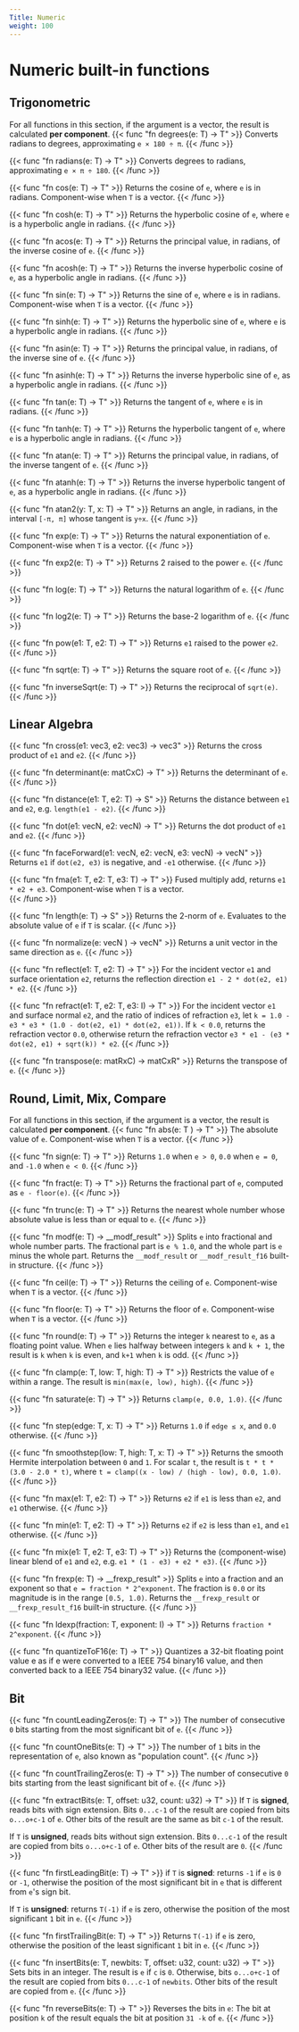 ```yaml
---
Title: Numeric
weight: 100
---
```


# Numeric built-in functions

## Trigonometric
For all functions in this section, if the argument is a vector, the result
is calculated **per component**.
{{< func "fn degrees(e: T) -> T" >}}
Converts radians to degrees, approximating `e × 180 ÷ π`.
{{< /func >}}

{{< func "fn radians(e: T) -> T" >}}
Converts degrees to radians, approximating `e × π ÷ 180`.
{{< /func >}}

{{< func "fn cos(e: T) -> T" >}}
Returns the cosine of `e`, where `e` is in radians. Component-wise when `T` is a vector. 
{{< /func >}}

{{< func "fn cosh(e: T) -> T" >}}
Returns the hyperbolic cosine of `e`, where `e` is a hyperbolic angle in radians. 
{{< /func >}}

{{< func "fn acos(e: T) -> T" >}}
Returns the principal value, in radians, of the inverse cosine of `e`.
{{< /func >}}

{{< func "fn acosh(e: T) -> T" >}}
Returns the inverse hyperbolic cosine of `e`, as a hyperbolic angle in radians.
{{< /func >}}

{{< func "fn sin(e: T) -> T" >}}
Returns the sine of `e`, where `e` is in radians. Component-wise when `T` is a vector. 
{{< /func >}}

{{< func "fn sinh(e: T) -> T" >}}
Returns the hyperbolic sine of `e`, where `e` is a hyperbolic angle in radians. 
{{< /func >}}

{{< func "fn asin(e: T) -> T" >}}
Returns the principal value, in radians, of the inverse sine of `e`.
{{< /func >}}

{{< func "fn asinh(e: T) -> T" >}}
Returns the inverse hyperbolic sine of `e`, as a hyperbolic angle in radians.
{{< /func >}}

{{< func "fn tan(e: T) -> T" >}}
Returns the tangent of `e`, where `e` is in radians.
{{< /func >}}

{{< func "fn tanh(e: T) -> T" >}}
Returns the hyperbolic tangent of `e`, where `e` is a hyperbolic angle in radians. 
{{< /func >}}

{{< func "fn atan(e: T) -> T" >}}
Returns the principal value, in radians, of the inverse tangent of `e`.
{{< /func >}}

{{< func "fn atanh(e: T) -> T" >}}
Returns the inverse hyperbolic tangent of `e`, as a hyperbolic angle in radians.
{{< /func >}}

{{< func "fn atan2(y: T, x: T) -> T" >}}
Returns an angle, in radians, in the interval `[-π, π]` whose tangent is `y÷x`.
{{< /func >}}

{{< func "fn exp(e: T) -> T" >}}
Returns the natural exponentiation of `e`. Component-wise when `T` is a vector. 
{{< /func >}}

{{< func "fn exp2(e: T) -> T" >}}
Returns 2 raised to the power `e`.
{{< /func >}}

{{< func "fn log(e: T) -> T" >}}
Returns the natural logarithm of `e`. 
{{< /func >}}

{{< func "fn log2(e: T) -> T" >}}
Returns the base-2 logarithm of `e`.
{{< /func >}}

{{< func "fn pow(e1: T, e2: T) -> T" >}}
Returns `e1` raised to the power `e2`.
{{< /func >}}

{{< func "fn sqrt(e: T) -> T" >}}
Returns the square root of `e`.
{{< /func >}}

{{< func "fn inverseSqrt(e: T) -> T" >}}
Returns the reciprocal of `sqrt(e)`.
{{< /func >}}

## Linear Algebra
{{< func "fn cross(e1: vec3<T>, e2: vec3<T>) -> vec3<T>" >}}
Returns the cross product of `e1` and `e2`. 
{{< /func >}}

{{< func "fn determinant(e: matCxC<T>) -> T" >}}
Returns the determinant of `e`. 
{{< /func >}}

{{< func "fn distance(e1: T, e2: T) -> S" >}}
Returns the distance between `e1` and `e2`, e.g. `length(e1 - e2)`. 
{{< /func >}}

{{< func "fn dot(e1: vecN<T>, e2: vecN<T>) -> T" >}}
Returns the dot product of `e1` and `e2`. 
{{< /func >}}

{{< func "fn faceForward(e1: vecN<T>, e2: vecN<T>, e3: vecN<T>) -> vecN<T>" >}}
Returns `e1` if `dot(e2, e3)` is negative, and `-e1` otherwise. 
{{< /func >}}

{{< func "fn fma(e1: T, e2: T, e3: T) -> T" >}}
Fused multiply add, returns `e1 * e2 + e3`. Component-wise when `T` is a vector.  
{{< /func >}}

{{< func "fn length(e: T) -> S" >}}
Returns the 2-norm of `e`. Evaluates to the absolute value of `e` if `T` is scalar.
{{< /func >}}

{{< func "fn normalize(e: vecN<T> ) -> vecN<T>" >}}
Returns a unit vector in the same direction as `e`. 
{{< /func >}}

{{< func "fn reflect(e1: T, e2: T) -> T" >}}
For the incident vector `e1` and surface orientation `e2`, returns the reflection direction `e1 - 2 * dot(e2, e1) * e2`. 
{{< /func >}}

{{< func "fn refract(e1: T, e2: T, e3: I) -> T" >}}
For the incident vector `e1` and surface normal `e2`, and the ratio of indices of refraction `e3`, let `k = 1.0 - e3 * e3 * (1.0 - dot(e2, e1) * dot(e2, e1))`. If `k < 0.0`, returns the refraction vector `0.0`, otherwise return the refraction vector `e3 * e1 - (e3 * dot(e2, e1) + sqrt(k)) * e2`. 
{{< /func >}}

{{< func "fn transpose(e: matRxC<T>) -> matCxR<T>" >}}
Returns the transpose of `e`. 
{{< /func >}}

## Round, Limit, Mix, Compare
For all functions in this section, if the argument is a vector, the result
is calculated **per component**.
{{< func "fn abs(e: T ) -> T" >}}
The absolute value of `e`. Component-wise when `T` is a vector. 
{{< /func >}}

{{< func "fn sign(e: T) -> T" >}}
Returns `1.0` when `e > 0`, `0.0` when `e = 0`, and `-1.0` when `e < 0`. 
{{< /func >}}

{{< func "fn fract(e: T) -> T" >}}
Returns the fractional part of `e`, computed as `e - floor(e)`.
{{< /func >}}

{{< func "fn trunc(e: T) -> T" >}}
Returns the nearest whole number whose absolute value is less than or equal to `e`.
{{< /func >}}

{{< func "fn modf(e: T) -> __modf_result" >}}
Splits `e` into fractional and whole number parts. The fractional part is `e % 1.0`, and the whole part is `e` minus the whole part. Returns the `__modf_result` or `__modf_result_f16` built-in structure.
{{< /func >}}

{{< func "fn ceil(e: T) -> T" >}}
Returns the ceiling of `e`. Component-wise when `T` is a vector. 
{{< /func >}}

{{< func "fn floor(e: T) -> T" >}}
Returns the floor of `e`. Component-wise when `T` is a vector.
{{< /func >}}

{{< func "fn round(e: T) -> T" >}}
Returns the integer `k` nearest to `e`, as a floating point value. When `e` lies
halfway between integers `k` and `k + 1`, the result is `k` when `k` is even, and
`k+1` when `k` is odd.
{{< /func >}}

{{< func "fn clamp(e: T, low: T, high: T) -> T" >}}
Restricts the value of `e` within a range. The result is `min(max(e, low), high)`.
{{< /func >}}

{{< func "fn saturate(e: T) -> T" >}}
Returns `clamp(e, 0.0, 1.0)`.
{{< /func >}}

{{< func "fn step(edge: T, x: T) -> T" >}}
Returns `1.0` if `edge ≤ x`, and `0.0` otherwise. 
{{< /func >}}

{{< func "fn smoothstep(low: T, high: T, x: T) -> T" >}}
Returns the smooth Hermite interpolation between `0` and `1`. For scalar `t`,
the result is `t * t * (3.0 - 2.0 * t)`, where `t = clamp((x - low) / (high - low), 0.0, 1.0)`.
{{< /func >}}

{{< func "fn max(e1: T, e2: T) -> T" >}}
Returns `e2` if `e1` is less than `e2`, and `e1` otherwise.
{{< /func >}}

{{< func "fn min(e1: T, e2: T) -> T" >}}
Returns `e2` if `e2` is less than `e1`, and `e1` otherwise.
{{< /func >}}

{{< func "fn mix(e1: T, e2: T, e3: T) -> T" >}}
Returns the (component-wise) linear blend of `e1` and `e2`, e.g. `e1 * (1 - e3) + e2 * e3)`.
{{< /func >}}

{{< func "fn frexp(e: T) -> __frexp_result" >}}
Splits `e` into a fraction and an exponent so that `e = fraction * 2^exponent`. The fraction is `0.0` or its magnitude is in the range `[0.5, 1.0)`. Returns the `__frexp_result` or `__frexp_result_f16` built-in structure.
{{< /func >}}

{{< func "fn ldexp(fraction: T, exponent: I) -> T" >}}
Returns `fraction * 2^exponent`.
{{< /func >}}

{{< func "fn quantizeToF16(e: T) -> T" >}}
Quantizes a 32-bit floating point value e as if e were converted to a IEEE 754 binary16 value, and then converted back to a IEEE 754 binary32 value.
{{< /func >}}

## Bit
{{< func "fn countLeadingZeros(e: T) -> T" >}}
The number of consecutive `0` bits starting from the most significant bit of `e`.
{{< /func >}}

{{< func "fn countOneBits(e: T) -> T" >}}
The number of `1` bits in the representation of `e`, also known as "population count".
{{< /func >}}

{{< func "fn countTrailingZeros(e: T) -> T" >}}
The number of consecutive `0` bits starting from the least significant bit of `e`.
{{< /func >}}

{{< func "fn extractBits(e: T, offset: u32, count: u32) -> T" >}}
If `T` is **signed**, reads bits with sign extension. Bits `0...c-1` of the result are copied from bits `o...o+c-1` of `e`. Other bits of the result are the same as bit `c-1` of the result. 

If `T` is **unsigned**, reads bits without sign extension. Bits `0...c-1` of the result are copied from bits `o...o+c-1` of `e`. Other bits of the result are `0`. 
{{< /func >}}

{{< func "fn firstLeadingBit(e: T) -> T" >}}
if `T` is **signed**: returns `-1` if `e` is `0` or `-1`, otherwise the position of the most significant bit in `e` that is different from `e`'s sign bit.

If `T` is **unsigned**: returns `T(-1)` if `e` is zero, otherwise the position of the most significant `1` bit in `e`. 
{{< /func >}}

{{< func "fn firstTrailingBit(e: T) -> T" >}}
Returns `T(-1)` if `e` is zero, otherwise the position of the least significant `1` bit in `e`. 
{{< /func >}}

{{< func "fn insertBits(e: T, newbits: T, offset: u32, count: u32) -> T" >}}
Sets bits in an integer. The result is `e` if `c` is `0`. Otherwise, bits `o...o+c-1` of the result are copied from bits `0...c-1` of `newbits`. Other bits of the result are copied from `e`. 
{{< /func >}}

{{< func "fn reverseBits(e: T) -> T" >}}
Reverses the bits in `e`: The bit at position `k` of the result equals the bit at position `31 -k` of `e`.
{{< /func >}}
